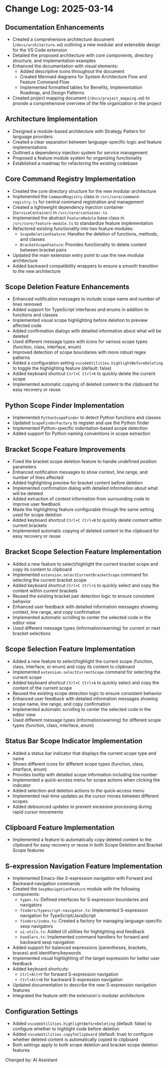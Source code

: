 # Change Log: 2025-03-14

## Documentation Enhancements
- Created a comprehensive architecture document (`/docs/architecture.md`) outlining a new modular and extensible design for the VS Code extension
- Detailed the proposed architecture with core components, directory structure, and implementation examples
- Enhanced the documentation with visual elements:
  - Added descriptive icons throughout the document
  - Created Mermaid diagrams for System Architecture Flow and Feature Command Flow
  - Implemented formatted tables for Benefits, Implementation Roadmap, and Design Patterns
- Created project mapping document (`/docs/project_mapping.md`) to provide a comprehensive overview of the file organization in the project

## Architecture Implementation
- Designed a module-based architecture with Strategy Pattern for language providers
- Created a clear separation between language-specific logic and feature implementations
- Outlined a dependency injection system for service management
- Proposed a feature module system for organizing functionality
- Established a roadmap for refactoring the existing codebase

## Core Command Registry Implementation
- Created the core directory structure for the new modular architecture
- Implemented the `CommandRegistry` class in `/src/core/command-registry.ts` for central command registration and management
- Created a lightweight dependency injection container (`ServiceContainer`) in `/src/core/container.ts`
- Implemented the abstract `FeatureModule` base class in `/src/core/feature-module.ts` to standardize feature implementation
- Refactored existing functionality into two feature modules:
  - `ScopeDeletionFeature`: Handles the deletion of functions, methods, and classes
  - `BracketScopeFeature`: Provides functionality to delete content between bracket pairs
- Updated the main extension entry point to use the new modular architecture
- Added backward compatibility wrappers to ensure a smooth transition to the new architecture

## Scope Deletion Feature Enhancements
- Enhanced notification messages to include scope name and number of lines removed
- Added support for TypeScript interfaces and enums in addition to functions and classes
- Implemented visual scope highlighting before deletion to preview affected code
- Added confirmation dialogs with detailed information about what will be deleted
- Used different message types with icons for various scope types (function, class, interface, enum)
- Improved detection of scope boundaries with more robust regex patterns
- Added a configuration setting `vscodeUtilities.highlightBeforeDeleting` to toggle the highlighting feature (default: false)
- Added keyboard shortcut `Ctrl+C Ctrl+K` to quickly delete the current scope
- Implemented automatic copying of deleted content to the clipboard for easy recovery or reuse

## Python Scope Finder Implementation
- Implemented `PythonScopeFinder` to detect Python functions and classes
- Updated `ScopeFinderFactory` to register and use the Python finder
- Implemented Python-specific indentation-based scope detection
- Added support for Python naming conventions in scope extraction

## Bracket Scope Feature Improvements
- Fixed the bracket scope deletion feature to handle undefined position parameters
- Enhanced notification messages to show context, line range, and number of lines affected
- Added highlighting preview for bracket content before deletion
- Implemented confirmation dialog with detailed information about what will be deleted
- Added extraction of context information from surrounding code to improve user feedback
- Made the highlighting feature configurable through the same setting used for scope deletion
- Added keyboard shortcut `Ctrl+C Ctrl+B` to quickly delete content within current brackets
- Implemented automatic copying of deleted content to the clipboard for easy recovery or reuse

## Bracket Scope Selection Feature Implementation
- Added a new feature to select/highlight the current bracket scope and copy its content to clipboard
- Implemented `extension.selectCurrentBracketScope` command for selecting the current bracket scope
- Added keyboard shortcut `Ctrl+C Ctrl+S` to quickly select and copy the content within current brackets
- Reused the existing bracket pair detection logic to ensure consistent behavior
- Enhanced user feedback with detailed information messages showing context, line range, and copy confirmation
- Implemented automatic scrolling to center the selected code in the editor view
- Used different message types (information/warning) for current or next bracket selections

## Scope Selection Feature Implementation
- Added a new feature to select/highlight the current scope (function, class, interface, or enum) and copy its content to clipboard
- Implemented `extension.selectCurrentScope` command for selecting the current scope
- Added keyboard shortcut `Ctrl+C Ctrl+A` to quickly select and copy the content of the current scope
- Reused the existing scope detection logic to ensure consistent behavior
- Enhanced user feedback with detailed information messages showing scope name, line range, and copy confirmation
- Implemented automatic scrolling to center the selected code in the editor view
- Used different message types (information/warning) for different scope types (function, class, interface, enum)

## Status Bar Scope Indicator Implementation
- Added a status bar indicator that displays the current scope type and name
- Shows different icons for different scope types (function, class, interface, enum)
- Provides tooltip with detailed scope information including line number
- Implemented a quick-access menu for scope actions when clicking the indicator
- Added selection and deletion actions to the quick-access menu
- Implemented real-time updates as the cursor moves between different scopes
- Added debounced updates to prevent excessive processing during rapid cursor movements

## Clipboard Feature Implementation
- Implemented a feature to automatically copy deleted content to the clipboard for easy recovery or reuse in both Scope Deletion and Bracket Scope features

## S-expression Navigation Feature Implementation
- Implemented Emacs-like S-expression navigation with Forward and Backward navigation commands
- Created the `SexpNavigationFeature` module with the following components:
  - `types.ts`: Defined interfaces for S-expression boundaries and navigators
  - `finders/typescript-navigator.ts`: Implemented S-expression navigation for TypeScript/JavaScript
  - `finders/index.ts`: Created a factory for managing language-specific sexp navigators
  - `ui-utils.ts`: Added UI utilities for highlighting and feedback
  - `handlers.ts`: Implemented command handlers for forward and backward sexp navigation
- Added support for balanced expressions (parentheses, brackets, braces) and identifiers/keywords
- Implemented visual highlighting of the target expression for better user feedback
- Added keyboard shortcuts:
  - `Ctrl+Alt+F` for forward S-expression navigation
  - `Ctrl+Alt+B` for backward S-expression navigation
- Updated documentation to describe the new S-expression navigation features
- Integrated the feature with the extension's modular architecture

## Configuration Settings
- Added `vscodeUtilities.highlightBeforeDeleting` (default: false) to configure whether to highlight code before deletion
- Added `vscodeUtilities.copyToClipboard` (default: true) to configure whether deleted content is automatically copied to clipboard
- Both settings apply to both scope deletion and bracket scope deletion features

Changed by: AI Assistant
